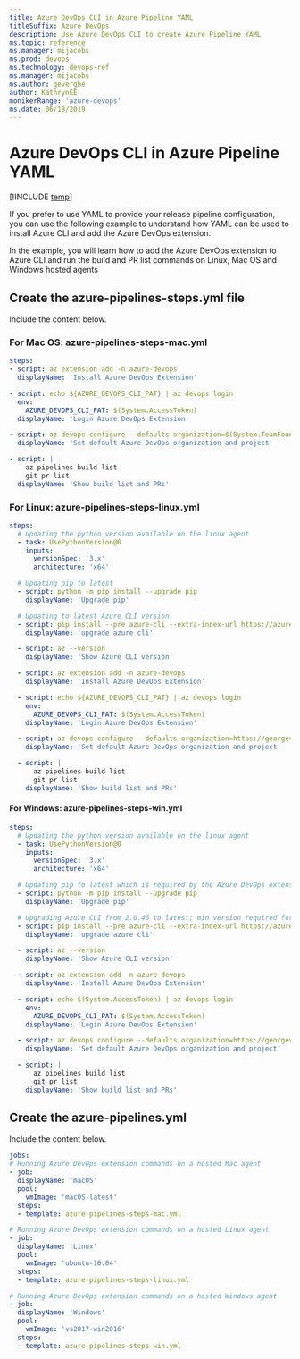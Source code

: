 ```yaml
---
title: Azure DevOps CLI in Azure Pipeline YAML
titleSuffix: Azure DevOps 
description: Use Azure DevOps CLI to create Azure Pipeline YAML
ms.topic: reference 
ms.manager: mijacobs
ms.prod: devops 
ms.technology: devops-ref
ms.manager: mijacobs 
ms.author: geverghe
author: KathrynEE
monikerRange: 'azure-devops'
ms.date: 06/18/2019
---
```


# Azure DevOps CLI in Azure Pipeline YAML

[!INCLUDE [temp](../includes/version-vsts-only.md)] 

If you prefer to use YAML to provide your release pipeline configuration, you can use the following example to understand how YAML can be used to install Azure CLI and add the Azure DevOps extension.

In the example, you will learn how to add the Azure DevOps extension to Azure CLI and run the build and PR list commands on Linux, Mac OS and Windows hosted agents

## Create the azure-pipelines-steps.yml file 

Include the content below.

### For Mac OS: azure-pipelines-steps-mac.yml

```yaml
steps:
- script: az extension add -n azure-devops
  displayName: 'Install Azure DevOps Extension'

- script: echo ${AZURE_DEVOPS_CLI_PAT} | az devops login
  env:
    AZURE_DEVOPS_CLI_PAT: $(System.AccessToken)
  displayName: 'Login Azure DevOps Extension'

- script: az devops configure --defaults organization=$(System.TeamFoundationCollectionUri) project=$(System.TeamProject) --use-git-aliases true
  displayName: 'Set default Azure DevOps organization and project'

- script: |
    az pipelines build list
    git pr list
  displayName: 'Show build list and PRs'

```

### For Linux: azure-pipelines-steps-linux.yml


```yaml
steps:
  # Updating the python version available on the linux agent
  - task: UsePythonVersion@0
    inputs:
      versionSpec: '3.x'
      architecture: 'x64'

  # Updating pip to latest
  - script: python -m pip install --upgrade pip
    displayName: 'Upgrade pip'

  # Updating to latest Azure CLI version.
  - script: pip install --pre azure-cli --extra-index-url https://azurecliprod.blob.core.windows.net/edge
    displayName: 'upgrade azure cli'

  - script: az --version
    displayName: 'Show Azure CLI version'

  - script: az extension add -n azure-devops
    displayName: 'Install Azure DevOps Extension'

  - script: echo ${AZURE_DEVOPS_CLI_PAT} | az devops login
    env:
      AZURE_DEVOPS_CLI_PAT: $(System.AccessToken)
    displayName: 'Login Azure DevOps Extension'

  - script: az devops configure --defaults organization=https://georgeverghese.visualstudio.com project="Movie Search Web App" --use-git-aliases true
    displayName: 'Set default Azure DevOps organization and project'

  - script: |
      az pipelines build list
      git pr list
    displayName: 'Show build list and PRs'
```

#### For Windows: azure-pipelines-steps-win.yml


```yaml
steps:
  # Updating the python version available on the linux agent
  - task: UsePythonVersion@0
    inputs:
      versionSpec: '3.x'
      architecture: 'x64'

  # Updating pip to latest which is required by the Azure DevOps extension
  - script: python -m pip install --upgrade pip
    displayName: 'Upgrade pip'

  # Upgrading Azure CLI from 2.0.46 to latest; min version required for Azure DevOps is 2.0.49
  - script: pip install --pre azure-cli --extra-index-url https://azurecliprod.blob.core.windows.net/edge
    displayName: 'upgrade azure cli'

  - script: az --version
    displayName: 'Show Azure CLI version'

  - script: az extension add -n azure-devops
    displayName: 'Install Azure DevOps Extension'

  - script: echo $(System.AccessToken) | az devops login
    env:
      AZURE_DEVOPS_CLI_PAT: $(System.AccessToken)
    displayName: 'Login Azure DevOps Extension'

  - script: az devops configure --defaults organization=https://georgeverghese.visualstudio.com project="Movie Search Web App" --use-git-aliases true
    displayName: 'Set default Azure DevOps organization and project'

  - script: |
      az pipelines build list
      git pr list
    displayName: 'Show build list and PRs'
```

## Create the azure-pipelines.yml 

Include the content below.

```yaml
jobs:
# Running Azure DevOps extension commands on a hosted Mac agent
- job:
  displayName: 'macOS'
  pool:
    vmImage: 'macOS-latest'
  steps:
  - template: azure-pipelines-steps-mac.yml

# Running Azure DevOps extension commands on a hosted Linux agent
- job:
  displayName: 'Linux'
  pool:
    vmImage: 'ubuntu-16.04'
  steps:
  - template: azure-pipelines-steps-linux.yml

# Running Azure DevOps extension commands on a hosted Windows agent
- job:
  displayName: 'Windows'
  pool:
    vmImage: 'vs2017-win2016'
  steps:
  - template: azure-pipelines-steps-win.yml
```
